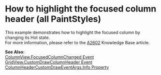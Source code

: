 # How to highlight the focused column header (all PaintStyles)


<p>This example demonstrates how to highlight the focused column by changing its Hot state.<br />
For more information, please refer to the <a href="https://www.devexpress.com/Support/Center/p/A2602">A2602</a> Knowledge Base article.</p><p><strong>See Also:</strong><br />
<a href="http://documentation.devexpress.com/#WindowsForms/DevExpressXtraGridViewsBaseColumnView_FocusedColumnChangedtopic">ColumnView.FocusedColumnChanged Event</a><br />
<a href="http://documentation.devexpress.com/#WindowsForms/DevExpressXtraGridViewsGridGridView_CustomDrawColumnHeadertopic">GridView.CustomDrawColumnHeader Event</a><br />
<a href="http://documentation.devexpress.com/#WindowsForms/DevExpressXtraGridViewsGridColumnHeaderCustomDrawEventArgs_Infotopic">ColumnHeaderCustomDrawEventArgs.Info Property</a></p>

<br/>


